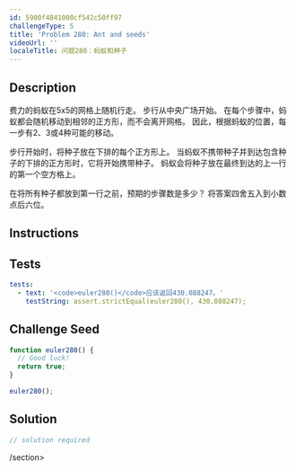 ```yaml
---
id: 5900f4841000cf542c50ff97
challengeType: 5
title: 'Problem 280: Ant and seeds'
videoUrl: ''
localeTitle: 问题280：蚂蚁和种子
---
```


## Description
<section id="description">
费力的蚂蚁在5x5的网格上随机行走。 步行从中央广场开始。 在每个步骤中，蚂蚁都会随机移动到相邻的正方形，而不会离开网格。 因此，根据蚂蚁的位置，每一步有2、3或4种可能的移动。

步行开始时，将种子放在下排的每个正方形上。 当蚂蚁不携带种子并到达包含种子的下排的正方形时，它将开始携带种子。 蚂蚁会将种子放在最终到达的上一行的第一个空方格上。

在将所有种子都放到第一行之前，预期的步骤数是多少？
将答案四舍五入到小数点后六位。
</section>

## Instructions
<section id="instructions">
</section>

## Tests
<section id='tests'>

```yml
tests:
  - text: '<code>euler280()</code>应该返回430.088247。'
    testString: assert.strictEqual(euler280(), 430.088247);

```

</section>

## Challenge Seed
<section id='challengeSeed'>

<div id='js-seed'>

```js
function euler280() {
  // Good luck!
  return true;
}

euler280();

```

</div>



</section>

## Solution
<section id='solution'>

```js
// solution required
```

/section>
